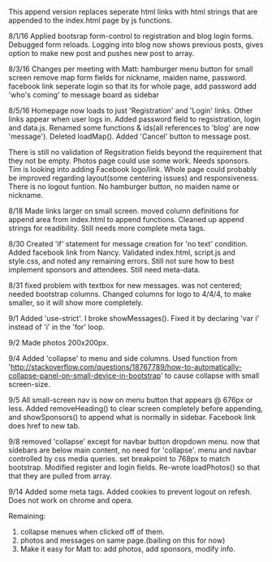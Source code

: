 This append version replaces seperate html links with html strings that are appended to the index.html page by js functions.

8/1/16
Applied bootsrap form-control to registration and blog login forms.  Debugged form reloads. Logging into blog now shows previous posts, gives option to make new post and pushes new post to array.

8/3/16 Changes per meeting with Matt:
hamburger menu button for small screen
remove map
form fields for nickname, maiden name, password.
facebook link
seperate login so that its for whole page, add password
add 'who's coming' to message board as sidebar

8/5/16
Homepage now loads to just 'Registration' and 'Login' links.
Other links appear when user logs in.
Added password field to regsistration, login and data.js.
Renamed some functions & ids(all references to 'blog' are now 'message').
Deleted loadMap().
Added 'Cancel' button to message post.

There is still no validation of Regsitration fields beyond the requirement that they not be empty.  Photos page could use some work.  Needs sponsors.  Tim is looking into adding Facebook logo/link.  Whole page could probably be improved regarding layout(some centering issues) and responsiveness.  There is no logout funtion.  No hamburger button, no maiden name or nickname. 


8/18
Made links larger on small screen.  moved column definitions for append area from index.html to append functions. Cleaned up append strings for readibility.  Still needs more complete meta tags.

8/30
Created 'if' statement for message creation for 'no text' condition.  Added facebook link from Nancy.  Validated index.html, script.js and style.css, and noted any remaining errors. Still not sure how to best implement sponsors and attendees.  Still need meta-data.

8/31
fixed problem with textbox for new messages.  was not centered; needed bootstrap columns.  Changed columns for logo to 4/4/4, to make smaller, so it will show more completely.

9/1
Added 'use-strict'.  I broke showMessages().  Fixed it by declaring 'var i' instead of 'i' in the 'for' loop.

9/2
Made photos 200x200px.

9/4
Added 'collapse' to menu and side columns.  Used function from 'http://stackoverflow.com/questions/18767789/how-to-automatically-collapse-panel-on-small-device-in-bootstrap' to cause collapse with small screen-size.

9/5
All small-screen nav is now on menu button that appears @ 676px or less.  Added removeHeading() to clear screen completely before appending, and showSponsors() to append what is normally in sidebar.  Facebook link does href to new tab.

9/8
removed 'collapse' except for navbar button dropdown menu.  now that sidebars are below main content, no need for 'collapse'.  menu and navbar controlled by css media queries.  set breakpoint to 768px to match bootstrap.  Modified register and login fields.  Re-wrote loadPhotos() so that that they are pulled from array.

9/14
Added some meta tags.  Added cookies to prevent logout on refesh.  Does not work on chrome and opera.

Remaining:
1. collapse menues when clicked off of them.
2. photos and messages on same page.(bailing on this for now)
3. Make it easy for Matt to:
   add photos, add sponsors, modify info.
